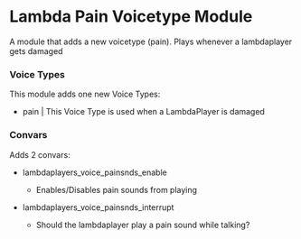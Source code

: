 # Lambda Pain Voicetype Module
A module that adds a new voicetype (pain). Plays whenever a lambdaplayer gets damaged

### Voice Types
This module adds one new Voice Types:
* pain  |  This Voice Type is used when a LambdaPlayer is damaged

### Convars
Adds 2 convars:
- lambdaplayers_voice_painsnds_enable
  - Enables/Disables pain sounds from playing
  
- lambdaplayers_voice_painsnds_interrupt
  - Should the lambdaplayer play a pain sound while talking?
